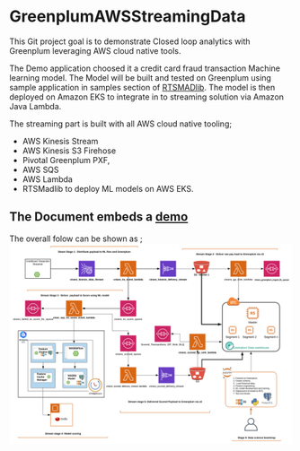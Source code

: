 # GreenplumAWSStreamingData

This Git project goal is to demonstrate Closed loop analytics with Greenplum leveraging AWS cloud native tools.

The Demo application choosed it a credit card fraud transaction Machine learning model. The Model will be built and tested on Greenplum using sample application in samples section of [RTSMADlib](https://www.google.com/url?q=https://github.com/pivotal/Realtime-scoring-for-MADlib&sa=D&source=hangouts&ust=1584626576096000&usg=AFQjCNEppB_6B4bN6Tg-eUv1O1qOuvKAkg). The model is then deployed on Amazon EKS to integrate in to streaming solution via Amazon Java Lambda. 

The streaming part is built with all AWS cloud native tooling;
* AWS Kinesis Stream
* AWS Kinesis S3 Firehose
* Pivotal Greenplum PXF, 
* AWS SQS 
* AWS Lambda
* RTSMadlib to deploy ML models on AWS EKS.

## The Document embeds a [demo](https://onevmw-my.sharepoint.com/:b:/g/personal/spaladugu_vmware_com/Efl7dpRv5-xEm3yAqi0g6EUBcZdhd3py5wVpYrehJB332Q?e=QsSOzu)

The overall folow can be shown as ;
![](/VmwareGreenplumStreamingMLUsecaseOnAmazonAWS.svg)



